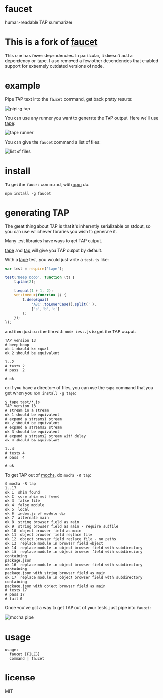 # faucet

human-readable TAP summarizer

# This is a fork of [faucet](https://github.com/ljharb/faucet)

This one has fewer dependencies.  In particular, it doesn't add a dependency on tape.  I also removed a few other dependencies that enabled support for extremely outdated versions of node.

# example

Pipe TAP text into the `faucet` command, get back pretty results:

![piping tap](images/test.gif)

You can use any runner you want to generate the TAP output. Here we'll use
[tape](https://npmjs.org/package/tape):

![tape runner](images/falafel.gif)

You can give the `faucet` command a list of files:

![list of files](images/gutter.gif)

# install

To get the `faucet` command, with [npm](https://npmjs.org) do:

```
npm install -g faucet
```

# generating TAP

The great thing about TAP is that it's inherently serializable on stdout, so you
can use whichever libraries you wish to generate it.

Many test libraries have ways to get TAP output.

[tape](https://npmjs.org/package/tape) and [tap](https://npmjs.org/package/tap)
will give you TAP output by default.

With a [tape](https://npmjs.org/package/tape) test, you would just write
a `test.js` like:

``` js
var test = require('tape');

test('beep boop', function (t) {
	t.plan(2);

	t.equal(1 + 1, 2);
	setTimeout(function () {
		t.deepEqual(
			'ABC'.toLowerCase().split(''),
			['a','b','c']
		);
	});
});
```

and then just run the file with `node test.js` to get the TAP output:

```
TAP version 13
# beep boop
ok 1 should be equal
ok 2 should be equivalent

1..2
# tests 2
# pass  2

# ok
```

or if you have a directory of files, you can use the `tape` command that you get
when you `npm install -g tape`:

```
$ tape test/*.js
TAP version 13
# stream in a stream
ok 1 should be equivalent
# expand a streams1 stream
ok 2 should be equivalent
# expand a streams2 stream
ok 3 should be equivalent
# expand a streams2 stream with delay
ok 4 should be equivalent

1..4
# tests 4
# pass  4

# ok

```

To get TAP out of [mocha](https://npmjs.org/package/mocha), do `mocha -R tap`:

```
$ mocha -R tap
1..17
ok 1  shim found
ok 2  core shim not found
ok 3  false file
ok 4  false module
ok 5  local
ok 6  index.js of module dir
ok 7  alternate main
ok 8  string browser field as main
ok 9  string browser field as main - require subfile
ok 10  object browser field as main
ok 11  object browser field replace file
ok 12  object browser field replace file - no paths
ok 13  replace module in browser field object
ok 14  replace module in object browser field with subdirectory
ok 15  replace module in object browser field with subdirectory containing
package.json
ok 16  replace module in object browser field with subdirectory containing
package.json with string browser field as main
ok 17  replace module in object browser field with subdirectory containing
package.json with object browser field as main
# tests 17
# pass 17
# fail 0
```

Once you've got a way to get TAP out of your tests, just pipe into `faucet`:

![mocha pipe](images/mocha.gif)

# usage

```
usage:
  faucet [FILES]
  command | faucet
```

# license

MIT
